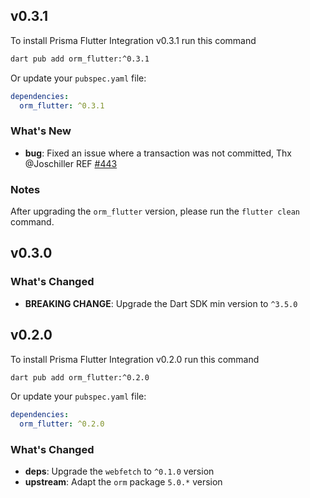 ## v0.3.1

To install Prisma Flutter Integration v0.3.1 run this command

```bash
dart pub add orm_flutter:^0.3.1
```

Or update your `pubspec.yaml` file:

```yaml
dependencies:
  orm_flutter: ^0.3.1
```

### What's New

- **bug**: Fixed an issue where a transaction was not committed, Thx @Joschiller REF [#443](https://github.com/medz/prisma-dart/issues/443)

### Notes

After upgrading the `orm_flutter` version, please run the `flutter clean` command.

## v0.3.0

### What's Changed

- **BREAKING CHANGE**: Upgrade the Dart SDK min version to `^3.5.0`

## v0.2.0

To install Prisma Flutter Integration v0.2.0 run this command

```bash
dart pub add orm_flutter:^0.2.0
```

Or update your `pubspec.yaml` file:

```yaml
dependencies:
  orm_flutter: ^0.2.0
```

### What's Changed

- **deps**: Upgrade the `webfetch` to `^0.1.0` version
- **upstream**: Adapt the `orm` package `5.0.*` version
